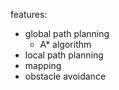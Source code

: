 
features:
- global path planning
    - A* algorithm
- local path planning
- mapping
- obstacle avoidance
